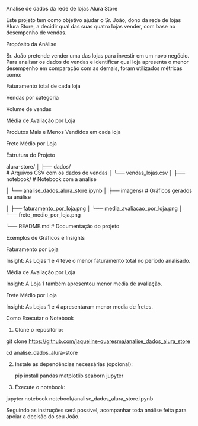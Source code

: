 Analise de dados da rede de lojas Alura Store

Este projeto tem como objetivo ajudar o Sr. João, dono da rede de lojas Alura Store, a decidir qual das suas quatro lojas vender, com base no desempenho de vendas.

Propósito da Análise

Sr. João pretende vender uma das lojas para investir em um novo negócio. Para analisar os dados de vendas e identificar qual loja apresenta o menor desempenho em comparação com as demais, foram utilizados métricas como:

Faturamento total de cada loja

Vendas por categoria

Volume de vendas 

Média de Avaliação por Loja

Produtos Mais e Menos Vendidos em cada loja

Frete Médio por Loja


Estrutura do Projeto

alura-store/
│
├── dados/  
                                   # Arquivos CSV com os dados de vendas
│   └── vendas_lojas.csv
│
├── notebook/                      # Notebook com a análise

│   └── analise_dados_alura_store.ipynb
│
├── imagens/                       # Gráficos gerados na análise

│   ├── faturamento_por_loja.png
│   └── media_avaliacao_por_loja.png
│   └── frete_medio_por_loja.png

└── README.md                      # Documentação do projeto


Exemplos de Gráficos e Insights

Faturamento por Loja

Insight: As Lojas 1 e 4 teve o menor faturamento total no período analisado.

Média de Avaliação por Loja

Insight: A Loja 1 também apresentou menor media de avaliação.

Frete Médio por Loja

Insight: As Lojas 1 e 4 apresentaram menor media de fretes.


Como Executar o Notebook

1. Clone o repositório:

git clone https://github.com/jaqueline-quaresma/analise_dados_alura_store

cd analise_dados_alura-store

2. Instale as dependências necessárias (opcional):

    pip install pandas matplotlib seaborn jupyter

4. Execute o notebook:

jupyter notebook notebook/analise_dados_alura_store.ipynb

Seguindo as instruções será possível, acompanhar toda análise feita para apoiar a decisão do seu João.

   







